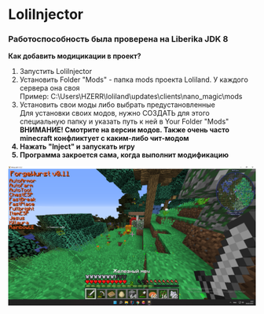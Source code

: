 # LoliInjector
### Работоспособность была проверена на Liberika JDK 8
<b>Как добавить модицикации в проект?</br></b>
1. Запустить LoliInjector
2. Установить Folder "Mods" - папка mods проекта Loliland. У каждого сервера она своя</br>Пример: C:\Users\HZERR\loliland\updates\clients\nano_magic\mods
3. Установить свои моды либо выбрать предустановленные</br>
  Для установки своих модов, нужно СОЗДАТЬ для этого специальную папку и указать путь к ней в Your Folder "Mods"<br><b>
  ВНИМАНИЕ! Смотрите на версии модов. Также очень часто minecraft конфликтует с каким-либо чит-модом
4. Нажать "Inject" и запускать игру
5. Программа закроется сама, когда выполнит модификацию

![Preview](https://github.com/HZERR/LoliInjector/blob/master/preview.png "Preview")
